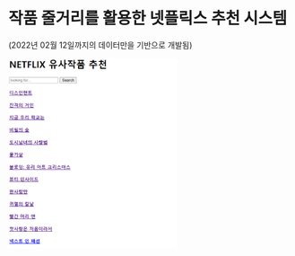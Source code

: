 # 작품 줄거리를 활용한 넷플릭스 추천 시스템



(2022년 02월 12일까지의 데이터만을 기반으로 개발됨)



<img src="./captures/home.png" width="60%" height="60%" />

